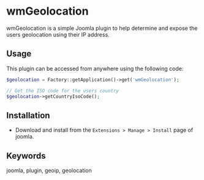 wmGeolocation
==============
wmGeolocation is a simple Joomla plugin to help determine and expose the users geolocation using their IP address.

## Usage
This plugin can be accessed from anywhere using the following code:
```php
$geolocation = Factory::getApplication()->get('wmGeolocation');

// Get the ISO code for the users country
$geolocation->getCountryIsoCode();
```

## Installation
- Download and install from the `Extensions > Manage > Install` page of joomla.

## Keywords
joomla, plugin, geoip, geolocation
